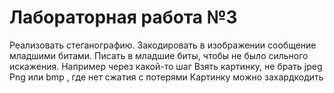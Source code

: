 # Лабораторная работа №3

Реализовать стеганографию. Закодировать в изображении сообщение младшими битами.
Писать в младшие биты, чтобы не было сильного искажения. Например через какой-то шаг
Взять картинку, не брать jpeg
Png или bmp  , где нет сжатия с потерями
Картинку можно захардкодить